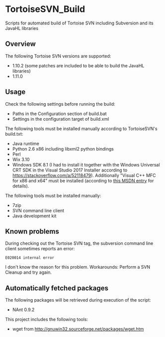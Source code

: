 # TortoiseSVN_Build
Scripts for automated build of Tortoise SVN including Subversion and its JavaHL libraries

## Overview
The following Tortoise SVN versions are supported:
- 1.10.2 (some patches are included to be able to build the JavaHL libraries)
- 1.11.0

## Usage
Check the following settings before running the build:
- Paths in the Configuration section of build.bat
- Settings in the configuration target of build.xml

The following tools must be installed manually according to TortoiseSVN's build.txt:
- Java runtime
- Python 2.6 x86 including libxml2 python bindings
- Perl
- Wix 3.10
- Windows SDK 8.1 (I had to install it together with the Windows Universal CRT SDK in the Visual Studio 2017 Installer according to https://stackoverflow.com/a/52118479). Additionally "Visual C++ MFC for x86 and x64" must be installed (according to [this MSDN entry](https://social.msdn.microsoft.com/Forums/en-US/6b69607a-8a84-4e46-b3c8-5cd832bfb9c7/vs-2017-rc-file-error-rc1015-cannot-open-include-file-afxresh?forum=vcgeneral) for details).

The following tools must be installed manually:
- 7zip
- SVN command line client
- Java development kit

## Known problems
During checking out the Tortoise SVN tag, the subversion command line client sometimes reports an error:
```
E020014 internal error
```
I don't know the reason for this problem. Workarounds: Perform a SVN Cleanup and try again.

## Automatically fetched packages
The following packages will be retrieved during execution of the script:
- NAnt 0.9.2

This project includes the following tools:
- wget from http://gnuwin32.sourceforge.net/packages/wget.htm
